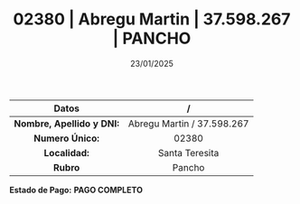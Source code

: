 ﻿---
title: 02380 | Abregu Martin | 37.598.267 | PANCHO
date: 23/01/2025
draft: false
tags: ['santa-teresita', 'titular', 'pancho']
---

|          **Datos**          |  /  |
|:---------------------------:|:---:|
| **Nombre, Apellido y DNI:** | Abregu Martin / 37.598.267 |
|      **Numero Único:**      | 02380 |
|        **Localidad:**       | Santa Teresita |
|          **Rubro**          | Pancho |

**Estado de Pago:** **PAGO COMPLETO**
